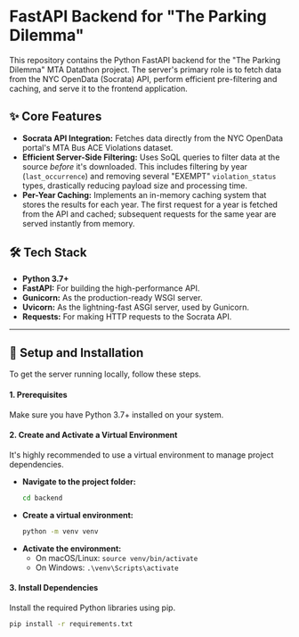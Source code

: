 # FastAPI Backend for "The Parking Dilemma"

This repository contains the Python FastAPI backend for the "The Parking Dilemma" MTA Datathon project. The server's primary role is to fetch data from the NYC OpenData (Socrata) API, perform efficient pre-filtering and caching, and serve it to the frontend application.

## ✨ Core Features

* **Socrata API Integration:** Fetches data directly from the NYC OpenData portal's MTA Bus ACE Violations dataset.
* **Efficient Server-Side Filtering:** Uses SoQL queries to filter data at the source *before* it's downloaded. This includes filtering by year (`last_occurrence`) and removing several "EXEMPT" `violation_status` types, drastically reducing payload size and processing time.
* **Per-Year Caching:** Implements an in-memory caching system that stores the results for each year. The first request for a year is fetched from the API and cached; subsequent requests for the same year are served instantly from memory.

## 🛠️ Tech Stack

* **Python 3.7+**
* **FastAPI:** For building the high-performance API.
* **Gunicorn:** As the production-ready WSGI server.
* **Uvicorn:** As the lightning-fast ASGI server, used by Gunicorn.
* **Requests:** For making HTTP requests to the Socrata API.

---

## 🚀 Setup and Installation

To get the server running locally, follow these steps.

#### 1. Prerequisites

Make sure you have Python 3.7+ installed on your system.

#### 2. Create and Activate a Virtual Environment

It's highly recommended to use a virtual environment to manage project dependencies.

* **Navigate to the project folder:**
    ```bash
    cd backend
    ```
* **Create a virtual environment:**
    ```bash
    python -m venv venv
    ```
* **Activate the environment:**
    * On macOS/Linux: `source venv/bin/activate`
    * On Windows: `.\venv\Scripts\activate`

#### 3. Install Dependencies

Install the required Python libraries using pip.
```bash
pip install -r requirements.txt